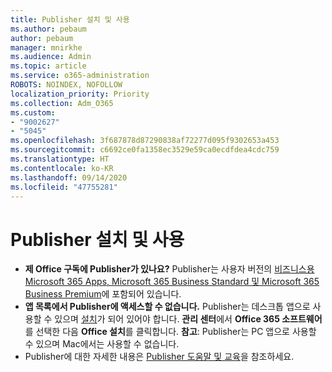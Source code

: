 ```yaml
---
title: Publisher 설치 및 사용
ms.author: pebaum
author: pebaum
manager: mnirkhe
ms.audience: Admin
ms.topic: article
ms.service: o365-administration
ROBOTS: NOINDEX, NOFOLLOW
localization_priority: Priority
ms.collection: Adm_O365
ms.custom:
- "9002627"
- "5045"
ms.openlocfilehash: 3f687878d87290838af72277d095f9302653a453
ms.sourcegitcommit: c6692ce0fa1358ec3529e59ca0ecdfdea4cdc759
ms.translationtype: HT
ms.contentlocale: ko-KR
ms.lasthandoff: 09/14/2020
ms.locfileid: "47755281"
---
```

# <a name="install-and-use-publisher"></a>Publisher 설치 및 사용

- **제 Office 구독에 Publisher가 있나요?** Publisher는 사용자 버전의 [비즈니스용 Microsoft 365 Apps, Microsoft 365 Business Standard 및 Microsoft 365 Business Premium](https://products.office.com/compare-all-microsoft-office-products?activetab=tab:primaryr2)에 포함되어 있습니다.
- **앱 목록에서 Publisher에 액세스할 수 없습니다.**  Publisher는 데스크톱 앱으로 사용할 수 있으며 [설치](https://support.office.com/article/Install-Office-apps-from-Office-365-dcf2d841-dac7-455b-9a77-fc8f7ee92702)가 되어 있어야 합니다. **관리 센터**에서 **Office 365 소프트웨어**를 선택한 다음 **Office 설치**를 클릭합니다. **참고**: Publisher는 PC 앱으로 사용할 수 있으며 Mac에서는 사용할 수 없습니다.
- Publisher에 대한 자세한 내용은 [Publisher 도움말 및 교육](https://support.office.com/publisher)을 참조하세요.
